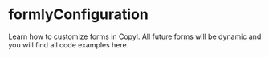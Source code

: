# formlyConfiguration
Learn how to customize forms in Copyl. All future forms will be dynamic and you will find all code examples here.
